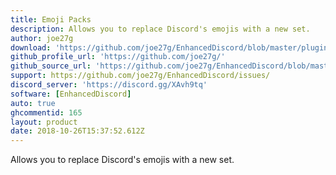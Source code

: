 ```yaml
---
title: Emoji Packs
description: Allows you to replace Discord's emojis with a new set.
author: joe27g
download: 'https://github.com/joe27g/EnhancedDiscord/blob/master/plugins/emoji_packs.js'
github_profile_url: 'https://github.com/joe27g/'
github_source_url: 'https://github.com/joe27g/EnhancedDiscord/blob/master/plugins/emoji_packs.js'
support: https://github.com/joe27g/EnhancedDiscord/issues/
discord_server: 'https://discord.gg/XAvh9tq'
software: [EnhancedDiscord]
auto: true
ghcommentid: 165
layout: product
date: 2018-10-26T15:37:52.612Z
---
```

Allows you to replace Discord's emojis with a new set.
